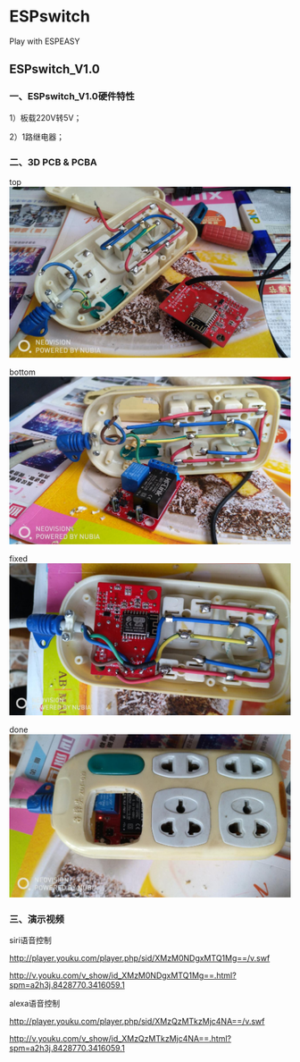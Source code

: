 # ESPswitch
Play with ESPEASY
## ESPswitch_V1.0
### 一、ESPswitch_V1.0硬件特性

1）板载220V转5V；

2）1路继电器；

### 二、3D PCB & PCBA

top
![](https://github.com/xfce/ESPswitch/raw/master/ESPswitch_V1.0/img/top.jpg)

bottom
![](https://github.com/xfce/ESPswitch/raw/master/ESPswitch_V1.0/img/bot.jpg) 

fixed
![](https://github.com/xfce/ESPswitch/raw/master/ESPswitch_V1.0/img/fixed.jpg)

done
![](https://github.com/xfce/ESPswitch/raw/master/ESPswitch_V1.0/img/done.jpg)

### 三、演示视频

siri语音控制

http://player.youku.com/player.php/sid/XMzM0NDgxMTQ1Mg==/v.swf

http://v.youku.com/v_show/id_XMzM0NDgxMTQ1Mg==.html?spm=a2h3j.8428770.3416059.1

alexa语音控制

http://player.youku.com/player.php/sid/XMzQzMTkzMjc4NA==/v.swf

http://v.youku.com/v_show/id_XMzQzMTkzMjc4NA==.html?spm=a2h3j.8428770.3416059.1


